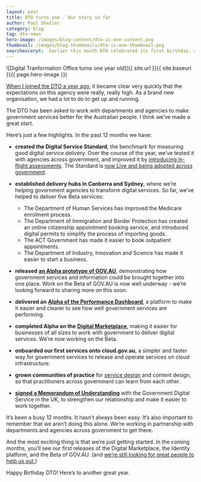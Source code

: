 ```yaml
---
layout: post
title: DTO turns one - Our story so far
author: Paul Shetler
category: blog
tag: dto-news
hero-image: /images/blog-content/dto-is-one-content.png
thumbnail: /images/blog-thumbnails/dto-is-one-thumbnail.png
searchexcerpt:  Earlier this month DTO celebrated its first birthday, and what a journey it has been! Our CEO Paul Shetler looks back and takes us through the highlights and milestones of our first year.  
---
```


![Digital Tranformation Office turns one year old]({{ site.url }}{{ site.baseurl }}{{ page.hero-image }})

[When I joined the DTO a year ago](https://www.dto.gov.au/blog/introducing-our-new-ceo-fresh-from-the-uks-government-digital-service-gds/), it became clear very quickly that the expectations on this agency were really, really high. As a brand new organisation, we had a lot to do to get up and running.

The DTO has been asked to work with departments and agencies to make government services better for the Australian people. I think we’ve made a great start.

Here’s just a few highlights. In the past 12 months we have:

 - **created the Digital Service Standard**, the benchmark for measuring good digital service delivery. Over the course of the year, we’ve tested it with agencies across government, and improved it by [introducing in-flight assessments](https://www.dto.gov.au/blog/in-flight-assessment-model/). The Standard is [now Live and being adopted across government](https://www.dto.gov.au/blog/standard-goes-live/).

 - **established delivery hubs in Canberra and Sydney**, where we’re helping government agencies to transform digital services. So far, we’ve helped to deliver five Beta services:
    - The Department of Human Services has improved the Medicare enrolment process. 
    - The Department of Immigration and Border Protection has created an online citizenship appointment booking service, and introduced digital permits to simplify the process of importing goods. 
    - The ACT Government has made it easier to book outpatient appointments.
    - The Department of Industry, Innovation and Science has made it easier to start a business.

 - **released** [**an Alpha prototype of GOV.AU**](https://gov.au/alpha), demonstrating how government services and information could be brought together into one place. Work on the Beta of GOV.AU is now well underway - we’re looking forward to sharing more on this soon.

 - **delivered an** [**Alpha of the Performance Dashboard**](https://www.dashboard.gov.au/), a platform to make it easier and clearer to see how well government services are performing.

 - **completed Alpha on the** [**Digital Marketplace**](https://www.dto.gov.au/our-work/marketplace/), making it easier for businesses of all sizes to work with government to deliver digital services. We’re now working on the Beta.

 - **onboarded our first services onto cloud.gov.au**, a simpler and faster way for government services to release and operate services on cloud infrastructure.

 - **grown communities of practice** for [service design](https://www.dto.gov.au/blog/service-design-in-government-join-the-community/) and content design, so that practitioners across government can learn from each other. 

 - [**signed a Memorandum of Understanding**](https://www.dto.gov.au/blog/gdsdtomou/) with the Government Digital Service in the UK, to strengthen our relationship and make it easier to work together.

It’s been a busy 12 months. It hasn’t always been easy. It’s also important to remember that we aren’t doing this alone. We’re working in partnership with departments and agencies across government to get there.

And the most exciting thing is that we’re just getting started. In the coming months, you’ll see our first releases of the Digital Marketplace, the Identity platform, and the Beta of GOV.AU. (and [we’re still looking for great people to help us out.](https://www.dto.gov.au/jobs))

Happy Birthday DTO! Here’s to another great year.
